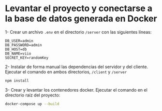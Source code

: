 # Levantar el proyecto y conectarse a la base de datos generada en Docker

1- Crear un archivo `.env` en el directorio `/server` con las siguientes líneas:
```env
DB_USER=admin
DB_PASSWORD=admin
DB_HOST=db
DB_NAME=viio
SECRET_KEY=randomKey
```

2- Instalar de forma manual las dependencias del servidor y del cliente. Ejecutar el comando en ambos directorios, `/client` y `/server`
```bash
npm install
```

3- Crear y levantar los contenedores docker. Ejecutar el comando en el directorio raíz del proyecto:
```bash
docker-compose up --build
```
